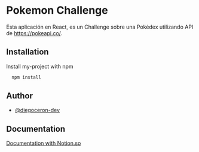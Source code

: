 # Pokemon Challenge

Esta aplicación en React, es un Challenge sobre una Pokédex utilizando API de https://pokeapi.co/.




## Installation

Install my-project with npm

```bash
  npm install
```
    
## Author

- [@diegoceron-dev](https://github.com/diegoceron-dev)


## Documentation

[Documentation with Notion.so](https://chestnut-ermine-4ac.notion.site/React-Code-Challenge-PokeApp-3c937bbe58f940258be3663f661c219a)
